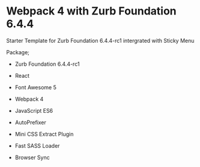 # Webpack 4 with Zurb Foundation 6.4.4

Starter Template for Zurb Foundation 6.4.4-rc1 intergrated with Sticky Menu

Package;

- Zurb Foundation 6.4.4-rc1
- React
- Font Awesome 5

- Webpack 4
- JavaScript ES6
- AutoPrefixer
- Mini CSS Extract Plugin
- Fast SASS Loader
- Browser Sync


